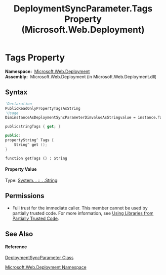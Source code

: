﻿---
title: DeploymentSyncParameter.Tags Property  (Microsoft.Web.Deployment)
TOCTitle: Tags Property
ms:assetid: P:Microsoft.Web.Deployment.DeploymentSyncParameter.Tags
ms:mtpsurl: https://msdn.microsoft.com/en-us/library/microsoft.web.deployment.deploymentsyncparameter.tags(v=VS.90)
ms:contentKeyID: 20208990
ms.date: 05/02/2012
mtps_version: v=VS.90
f1_keywords:
- Microsoft.Web.Deployment.DeploymentSyncParameter.Tags
- Microsoft.Web.Deployment.DeploymentSyncParameter.get_Tags
dev_langs:
- CSharp
- JScript
- VB
- c++
api_location:
- Microsoft.Web.Deployment.dll
api_name:
- Microsoft.Web.Deployment.DeploymentSyncParameter.get_Tags
- Microsoft.Web.Deployment.DeploymentSyncParameter.Tags
api_type:
- Managed
topic_type:
- apiref
- kbSyntax
product_family_name: VS
ROBOTS: INDEX,FOLLOW
---

# Tags Property

**Namespace:**  [Microsoft.Web.Deployment](microsoft-web-deployment-namespace.md)  
**Assembly:**  Microsoft.Web.Deployment (in Microsoft.Web.Deployment.dll)

## Syntax

``` vb
'Declaration
PublicReadOnlyPropertyTagsAsString
'Usage
DiminstanceAsDeploymentSyncParameterDimvalueAsStringvalue = instance.Tags
```

``` csharp
publicstringTags { get; }
```

``` c++
public:
propertyString^ Tags {
    String^ get ();
}
```

``` jscript
function getTags () : String
```

#### Property Value

Type: [System. . :: . .String](https://msdn.microsoft.com/en-us/library/s1wwdcbf\(v=vs.90\))  

## Permissions

  - Full trust for the immediate caller. This member cannot be used by partially trusted code. For more information, see [Using Libraries from Partially Trusted Code](https://msdn.microsoft.com/en-us/library/8skskf63\(v=vs.90\)).

## See Also

#### Reference

[DeploymentSyncParameter Class](deploymentsyncparameter-class-microsoft-web-deployment.md)

[Microsoft.Web.Deployment Namespace](microsoft-web-deployment-namespace.md)

